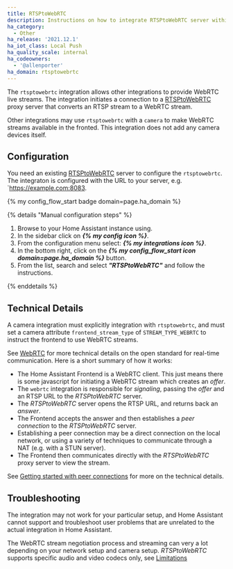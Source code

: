 ```yaml
---
title: RTSPtoWebRTC
description: Instructions on how to integrate RTSPtoWebRTC server within Home Assistant.
ha_category:
  - Other
ha_release: '2021.12.1'
ha_iot_class: Local Push
ha_quality_scale: internal
ha_codeowners:
  - '@allenporter'
ha_domain: rtsptowebrtc
---
```


The `rtsptowebrtc` integration allows other integrations to provide WebRTC live streams. The integration initiates a connection to a [RTSPtoWebRTC](https://github.com/deepch/RTSPtoWebRTC) proxy server that converts an RTSP stream to a WebRTC stream.

Other integrations may use `rtsptowebrtc` with a `camera` to make WebRTC streams available in the fronted. This integration does not add any camera devices itself.

## Configuration

You need an existing [RTSPtoWebRTC](https://github.com/deepch/RTSPtoWebRTC) server to configure the `rtsptowebrtc`. The integraton is configured with the URL to your server, e.g. `https://example.com:8083.

{% my config_flow_start badge domain=page.ha_domain %}

{% details "Manual configuration steps" %}

1. Browse to your Home Assistant instance using.
1. In the sidebar click on _**{% my config icon %}**_.
1. From the configuration menu select: _**{% my integrations icon %}**_.
1. In the bottom right, click on the
  _**{% my config_flow_start icon domain=page.ha_domain %}**_ button.
1. From the list, search and select _**"RTSPtoWebRTC"**_ and follow the instructions.

{% enddetails %}

## Technical Details

A camera integration must explicitly integration with `rtsptowebrtc`, and must set a camera attribute `frontend_stream_type` of `STREAM_TYPE_WEBRTC` to instruct the frontend to use WebRTC streams.

<!-- Note: This documentation will be updated as support for other integrations is added, or if it is integrated directly into camera in future PRs. -->

See [WebRTC](https://webrtc.org/) for more technical details on the open standard for real-time communication. Here is a short summary of how it works:

- The Home Assistant Frontend is a WebRTC client. This just means there is some javascript for initiating a WebRTC stream which creates an *offer*.
- The `webrtc` integration is responsible for *signaling*, passing the *offer* and an RTSP URL to the *RTSPtoWebRTC* server.
- The *RTSPtoWebRTC* server opens the RTSP URL, and returns back an *answer*.
- The Frontend accepts the answer and then establishes a *peer connection* to the *RTSPtoWebRTC* server.
- Establishing a peer connection may be a direct connection on the local network, or using a variety of techniques to communicate through a NAT (e.g. with a STUN server).
- The Frontend then communicates directly with the *RTSPtoWebRTC* proxy server to view the stream.

See [Getting started with peer connections](https://webrtc.org/getting-started/peer-connections) for more on the technical details.

## Troubleshooting

The integration may not work for your particular setup, and Home Assistant cannot support and troubleshoot user problems that are unrelated to the actual integration in Home Assistant.

The WebRTC stream negotiation process and streaming can very a lot depending on your network setup and camera setup.  *RTSPtoWebRTC* supports specific audio and video codecs only, see [Limitations](https://github.com/deepch/RTSPtoWebRTC#limitations)
